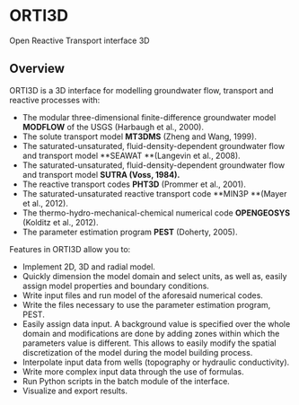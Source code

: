 # **ORTI3D**

 

Open Reactive Transport interface 3D

 

## **Overview**

 

ORTI3D is a 3D interface for modelling groundwater flow, transport and reactive processes with:

- The modular three-dimensional finite-difference groundwater model **MODFLOW** of the USGS (Harbaugh et al., 2000).
- The solute transport model **MT3DMS** (Zheng and Wang, 1999).
- The saturated-unsaturated, fluid-density-dependent groundwater flow and transport model **SEAWAT **(Langevin et al., 2008).
- The saturated-unsaturated, fluid-density-dependent groundwater flow and transport model **SUTRA **(Voss, 1984)**.**
- The reactive transport codes **PHT3D** (Prommer et al., 2001).
- The saturated-unsaturated reactive transport code **MIN3P **(Mayer et al., 2012).
- The thermo-hydro-mechanical-chemical numerical code **OPENGEOSYS** (Kolditz et al., 2012).
- The parameter estimation program **PEST** (Doherty, 2005). 

Features in ORTI3D allow you to:

- Implement 2D, 3D and radial model.
- Quickly dimension the model domain and select units, as well as, easily assign model properties and boundary conditions.     
- Write input files and run model of the aforesaid numerical codes. 
- Write the files necessary to use the parameter estimation program, PEST.
- Easily assign data input. A background value is specified over the whole domain and modifications are done by adding zones within which the parameters value is different. This allows to easily modify the spatial discretization of the model during the model building process.
- Interpolate input data from wells (topography or hydraulic conductivity).
- Write more complex input data through the use of formulas.
- Run Python scripts in the batch module of the interface.
- Visualize and export results.

 

 

 